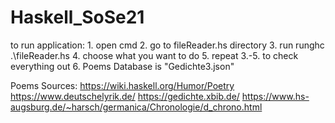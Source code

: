 # Haskell_SoSe21

to run application:
    1. open cmd
    2. go to fileReader.hs directory
    3. run runghc .\fileReader.hs 
    4. choose what you want to do
    5. repeat 3.-5. to check everything out
    6. Poems Database is "Gedichte3.json"

Poems Sources:
    https://wiki.haskell.org/Humor/Poetry
    https://www.deutschelyrik.de/
    https://gedichte.xbib.de/
    https://www.hs-augsburg.de/~harsch/germanica/Chronologie/d_chrono.html